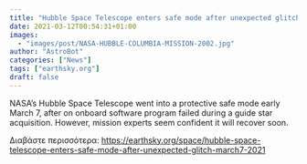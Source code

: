 ```yaml
---
title: "Hubble Space Telescope enters safe mode after unexpected glitch"
date: 2021-03-12T00:54:31+01:00
images:
  - "images/post/NASA-HUBBLE-COLUMBIA-MISSION-2002.jpg"
author: "AstroBot"
categories: ["News"]
tags: ["earthsky.org"]
draft: false
---
```


NASA’s Hubble Space Telescope went into a protective safe mode early March 7, after on onboard software program failed during a guide star acquisition. However, mission experts seem confident it will recover soon.

Διαβάστε περισσότερα: https://earthsky.org/space/hubble-space-telescope-enters-safe-mode-after-unexpected-glitch-march7-2021
